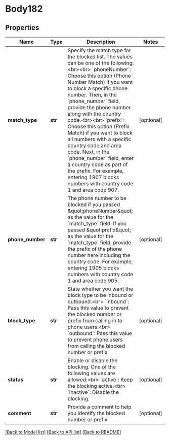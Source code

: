 # Body182

## Properties
Name | Type | Description | Notes
------------ | ------------- | ------------- | -------------
**match_type** | **str** | Specify the match type for the blocked list. The values can be one of the following:&lt;br&gt;&lt;br&gt; &#x60;phoneNumber&#x60;: Choose this option (Phone Number Match) if you want to block a specific phone number. Then, in the &#x60;phone_number&#x60; field, provide the phone number along with the country code.&lt;br&gt;&lt;br&gt; &#x60;prefix&#x60;: Choose this option (Prefix Match) if you want to block all numbers with a specific country code and area code. Next, in the &#x60;phone_number&#x60; field, enter a country code as part of the prefix. For example, entering 1907 blocks numbers with country code 1 and area code 907. | [optional] 
**phone_number** | **str** | The phone number to be blocked if you passed \&quot;phoneNumber\&quot; as the value for the &#x60;match_type&#x60; field. If you passed \&quot;prefix\&quot; as the value for the &#x60;match_type&#x60; field, provide the prefix of the phone number here including the country code. For example, entering 1905 blocks numbers with country code 1 and area code 905.  | [optional] 
**block_type** | **str** | State whether you want the block type to be inbound or outbound.&lt;br&gt; &#x60;inbound&#x60;: Pass this value to prevent the blocked number or prefix from calling in to phone users.&lt;br&gt; &#x60;outbound&#x60;: Pass this value to prevent phone users from calling the blocked number or prefix. | [optional] 
**status** | **str** | Enable or disable the blocking. One of the following values are allowed:&lt;br&gt; &#x60;active&#x60;: Keep the blocking active.&lt;br&gt; &#x60;inactive&#x60;: Disable the blocking. | [optional] 
**comment** | **str** | Provide a comment to help you identify the blocked number or prefix. | [optional] 

[[Back to Model list]](../README.md#documentation-for-models) [[Back to API list]](../README.md#documentation-for-api-endpoints) [[Back to README]](../README.md)

